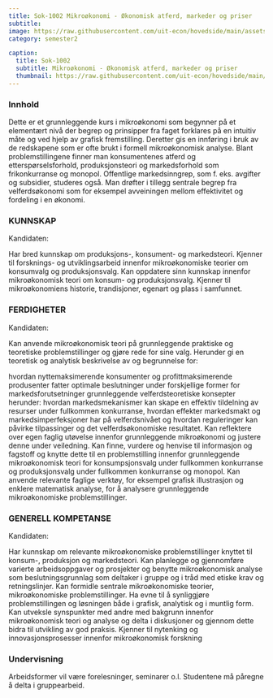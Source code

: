 ```yaml
---
title: Sok-1002 Mikroøkonomi - Økonomisk atferd, markeder og priser
subtitle: 
image: https://raw.githubusercontent.com/uit-econ/hovedside/main/assets/img/Sok-1002.jpg
category: semester2

caption:
  title: Sok-1002
  subtitle: Mikroøkonomi - Økonomisk atferd, markeder og priser
  thumbnail: https://raw.githubusercontent.com/uit-econ/hovedside/main/assets/img/Sok-1002.jpg
---
```


### Innhold
Dette er et grunnleggende kurs i mikroøkonomi som begynner på et elementært nivå der begrep og prinsipper fra faget forklares på en intuitiv måte og ved hjelp av grafisk fremstilling. Deretter gis en innføring i bruk av de redskapene som er ofte brukt i formell mikroøkonomisk analyse. Blant problemstillingene finner man konsumentenes atferd og etterspørselsforhold, produksjonsteori og markedsforhold som frikonkurranse og monopol. Offentlige markedsinngrep, som f. eks. avgifter og subsidier, studeres også. Man drøfter i tillegg sentrale begrep fra velferdsøkonomi som for eksempel avveiningen mellom effektivitet og fordeling i en økonomi.

### KUNNSKAP
Kandidaten:

Har bred kunnskap om produksjons-, konsument- og markedsteori.
 Kjenner til forsknings- og utviklingsarbeid innenfor mikroøkonomiske teorier om konsumvalg og produksjonsvalg.
 Kan oppdatere sinn kunnskap innenfor mikroøkonomisk teori om konsum- og produksjonsvalg.
Kjenner til mikroøkonomiens historie, trandisjoner, egenart og plass i samfunnet.

### FERDIGHETER
Kandidaten:

Kan anvende mikroøkonomisk teori på grunnleggende praktiske og teoretiske problemstillinger og gjøre rede for sine valg. Herunder gi en teoretisk og analytisk beskrivelse av og begrunnelse for:

hvordan nyttemaksimerende konsumenter og profittmaksimerende produsenter fatter optimale beslutninger under forskjellige former for markedsforutsetninger
grunnleggende velferdsteoretiske konsepter herunder: hvordan markedsmekanismer kan skape en effektiv tildelning av resurser under fullkommen konkurranse, hvordan effekter markedsmakt og markedsimperfeksjoner har på velferdsnivået og hvordan reguleringer kan påvirke tilpassinger og det velferdsøkonomiske resultatet.
Kan reflektere over egen faglig utøvelse innenfor grunnleggende mikroøkonomi og justere denne under veiledning.
Kan finne, vurdere og henvise til informasjon og fagstoff og knytte dette til en problemstilling innenfor grunnleggende mikroøkonomisk teori for konsumpsjonsvalg under fullkommen konkurranse og produksjonsvalg under fullkommen konkurranse og monopol.
Kan anvende relevante faglige verktøy, for eksempel grafisk illustrasjon og enklere matematisk analyse, for å analysere grunnleggende mikroøkonomiske problemstillinger.

### GENERELL KOMPETANSE

Kandidaten:

Har kunnskap om relevante mikroøkonomiske problemstillinger knyttet til konsum-, produksjon og markedsteori.
Kan planlegge og gjennomføre varierte arbeidsoppgaver og prosjekter og benytte mikroøkonomisk analyse som beslutningsgrunnlag som deltaker i gruppe og i tråd med etiske krav og retningslinjer.
 Kan formidle sentrale mikroøkonomiske teorier, mikroøkonomiske problemstillinger. Ha evne til å synliggjøre problemstillingen og løsningen både i grafisk, analytisk og i muntlig form.
Kan utveksle synspunkter med andre med bakgrunn innenfor mikroøkonomisk teori og analyse og delta i diskusjoner og gjennom dette bidra til utvikling av god praksis.
Kjenner til nytenking og innovasjonsprosesser innenfor mikroøkonomisk forskning


### Undervisning
Arbeidsformer vil være forelesninger, seminarer o.l. Studentene må påregne å delta i gruppearbeid. 
